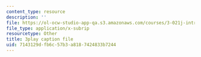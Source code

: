 ```yaml
---
content_type: resource
description: ''
file: https://ol-ocw-studio-app-qa.s3.amazonaws.com/courses/3-021j-introduction-to-modeling-and-simulation-spring-2012/7143129dfb6c57b3a8187424833b7244_8GIRyIkHJZI.vtt
file_type: application/x-subrip
resourcetype: Other
title: 3play caption file
uid: 7143129d-fb6c-57b3-a818-7424833b7244
---
```

